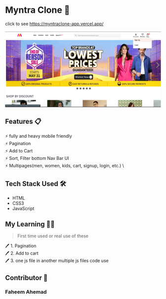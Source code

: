 # Myntra Clone 📄
click to see https://myntraclone-app.vercel.app/
<br>
<br>
<img src='images/myntraClone (1).png'>


## Features 📋
⚡️ fully and heavy mobile friendly \
⚡️ Pagination\
⚡️ Add to Cart\
⚡️ Sort, Filter bottom Nav Bar UI\
⚡️ Multipages(men, women, kids, cart, signup, login, etc.) \

 
## Tech Stack Used 🛠️
*  HTML
*  CSS3
*  JavaScript

 ## My Learning 📗🔖
> First time used or real use of these
> 
🖊️ 1. Pagination <br>
🖊️ 2. Add to cart <br>
🖊️ 3. one js file in another multiple js files code use<br>

## Contributor 🤝
### Faheem Ahemad

